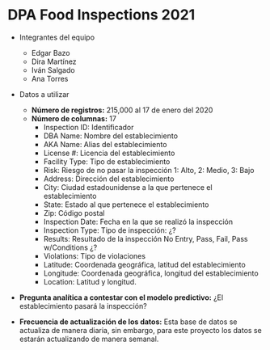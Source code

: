 # DPA Food Inspections 2021

* Integrantes del equipo
  * Edgar Bazo
  * Dira Martínez
  * Iván Salgado
  * Ana Torres
  
  
* Datos a utilizar 

  * **Número de registros:** 215,000 al 17 de enero del 2020
  * **Número de columnas:** 17
    * Inspection ID: Identificador
    * DBA Name: Nombre del establecimiento 
    * AKA Name: Alias del establecimiento
    * License #: Licencia del establecimiento 
    * Facility Type: Tipo de establecimiento
    * Risk: Riesgo de no pasar la inspección 1: Alto, 2: Medio, 3: Bajo
    * Address: Dirección del establecimiento 
    * City: Ciudad estadounidense a la que pertenece el establecimiento 
    * State: Estado al que pertenece el establecimiento
    * Zip: Código postal
    * Inspection Date: Fecha en la que se realizó la inspección 
    * Inspection Type: Tipo de inspección: ¿?
    * Results: Resultado de la inspección No Entry, Pass, Fail, Pass w/Conditions ¿?
    * Violations: Tipo de violaciones
    * Latitude: Coordenada geográfica, latitud del establecimiento 
    * Longitude: Coordenada geográfica, longitud del establecimiento 
    * Location: Latitud y longitud. 
     

* **Pregunta analítica a contestar con el modelo predictivo:** ¿El establecimiento pasará la inspección?


* **Frecuencia de actualización de los datos:** Esta base de datos se actualiza de manera diaria, sin embargo, para este proyecto los datos se estarán actualizando de manera semanal. 
